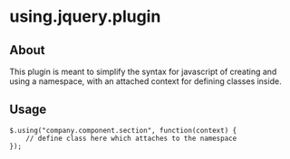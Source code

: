 # using.jquery.plugin

## About

This plugin is meant to simplify the syntax for javascript of creating and using a namespace, with an attached context for defining classes inside.

## Usage

	$.using("company.component.section", function(context) {
	    // define class here which attaches to the namespace
	});
